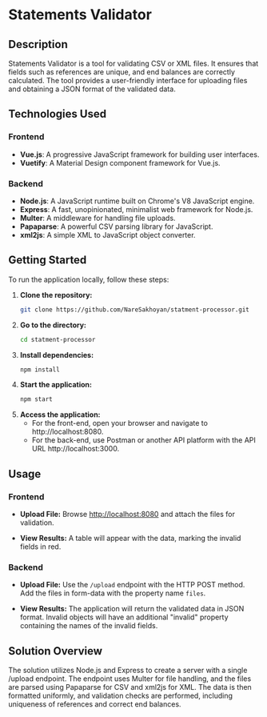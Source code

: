 # Statements Validator

## Description

Statements Validator is a tool for validating CSV or XML files. It ensures that fields such as references are unique, and end balances are correctly calculated. The tool provides a user-friendly interface for uploading files and obtaining a JSON format of the validated data.

## Technologies Used

### Frontend
- **Vue.js**: A progressive JavaScript framework for building user interfaces.
- **Vuetify**: A Material Design component framework for Vue.js.
  
### Backend
- **Node.js**: A JavaScript runtime built on Chrome's V8 JavaScript engine.
- **Express**: A fast, unopinionated, minimalist web framework for Node.js.
- **Multer**: A middleware for handling file uploads.
- **Papaparse**: A powerful CSV parsing library for JavaScript.
- **xml2js**: A simple XML to JavaScript object converter.

## Getting Started

To run the application locally, follow these steps:

1. **Clone the repository:**
   ```bash
   git clone https://github.com/NareSakhoyan/statment-processor.git

2. **Go to the directory:**
   ```bash
   cd statment-processor

3. **Install dependencies:**
   ```bash
   npm install

4. **Start the application:**
   ```bash
   npm start

5. **Access the application:**
   - For the front-end, open your browser and navigate to http://localhost:8080.
   - For the back-end, use Postman or another API platform with the API URL http://localhost:3000.

## Usage

### Frontend

- **Upload File:**
  Browse [http://localhost:8080](http://localhost:8080) and attach the files for validation.

- **View Results:**
  A table will appear with the data, marking the invalid fields in red.

### Backend

- **Upload File:**
  Use the `/upload` endpoint with the HTTP POST method. Add the files in form-data with the property name `files`.

- **View Results:**
  The application will return the validated data in JSON format. Invalid objects will have an additional "invalid" property containing the names of the invalid fields.

## Solution Overview
The solution utilizes Node.js and Express to create a server with a single /upload endpoint. The endpoint uses Multer for file handling, and the files are parsed using Papaparse for CSV and xml2js for XML. The data is then formatted uniformly, and validation checks are performed, including uniqueness of references and correct end balances.